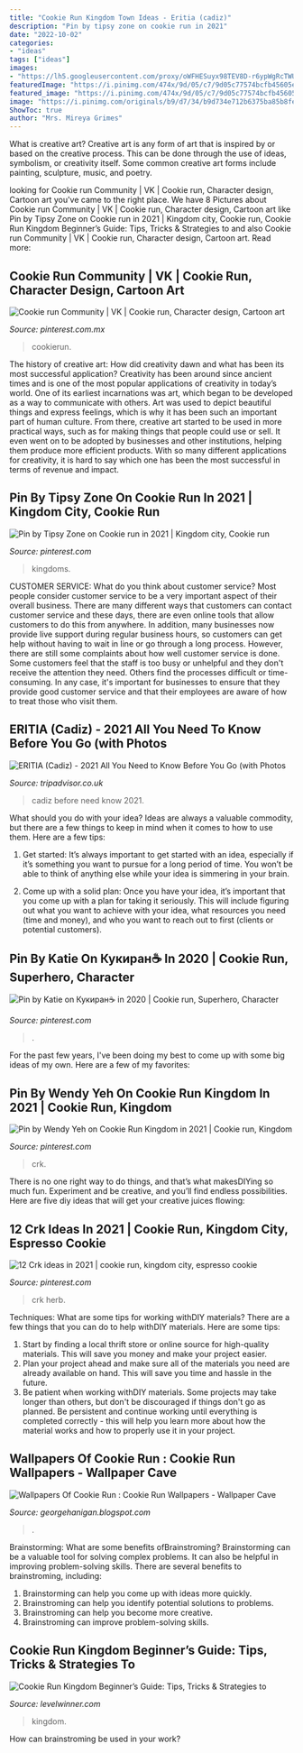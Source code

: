 ```yaml
---
title: "Cookie Run Kingdom Town Ideas - Eritia (cadiz)"
description: "Pin by tipsy zone on cookie run in 2021"
date: "2022-10-02"
categories:
- "ideas"
tags: ["ideas"]
images:
- "https://lh5.googleusercontent.com/proxy/oWFHESuyx98TEV8D-r6ypWgRcTWUHfH9gq4Rbvv-Oio16L-th4qhjfTrzynPdC1wJZHwB__qZP94iioEF1I_7jMCgs7gI_uGp6I7zmzDDO03ry4=w1200-h630-p-k-no-nu"
featuredImage: "https://i.pinimg.com/474x/9d/05/c7/9d05c77574bcfb45605e6a0a1e2fb28f.jpg"
featured_image: "https://i.pinimg.com/474x/9d/05/c7/9d05c77574bcfb45605e6a0a1e2fb28f.jpg"
image: "https://i.pinimg.com/originals/b9/d7/34/b9d734e712b6375ba85b8fe3e19ddd8b.jpg"
ShowToc: true
author: "Mrs. Mireya Grimes"
---
```



What is creative art?
Creative art is any form of art that is inspired by or based on the creative process. This can be done through the use of ideas, symbolism, or creativity itself. Some common creative art forms include painting, sculpture, music, and poetry.

	

		
looking for Cookie run Community | VK | Cookie run, Character design, Cartoon art you've came to the right place. We have 8 Pictures about Cookie run Community | VK | Cookie run, Character design, Cartoon art like Pin by Tipsy Zone on Cookie run in 2021 | Kingdom city, Cookie run, Cookie Run Kingdom Beginner’s Guide: Tips, Tricks &amp; Strategies to and also Cookie run Community | VK | Cookie run, Character design, Cartoon art. Read more:
		
    
## Cookie Run Community | VK | Cookie Run, Character Design, Cartoon Art

<img loading=lazy src="https://i.pinimg.com/originals/b9/d7/34/b9d734e712b6375ba85b8fe3e19ddd8b.jpg" onerror="this.onerror=null;this.src='https://tse2.mm.bing.net/th?id=OIP.fKME_TnbUn86xmOdul3FVwHaHa&amp;pid=15.1';" alt="Cookie run Community | VK | Cookie run, Character design, Cartoon art">

_Source: pinterest.com.mx_

>cookierun. 

	

The history of creative art: How did creativity dawn and what has been its most successful application?
Creativity has been around since ancient times and is one of the most popular applications of creativity in today’s world. One of its earliest incarnations was art, which began to be developed as a way to communicate with others. Art was used to depict beautiful things and express feelings, which is why it has been such an important part of human culture. From there, creative art started to be used in more practical ways, such as for making things that people could use or sell. It even went on to be adopted by businesses and other institutions, helping them produce more efficient products. With so many different applications for creativity, it is hard to say which one has been the most successful in terms of revenue and impact.

    
## Pin By Tipsy Zone On Cookie Run In 2021 | Kingdom City, Cookie Run

<img loading=lazy src="https://i.pinimg.com/736x/3f/fc/e3/3ffce3b5d7726773b1009399a402acac.jpg" onerror="this.onerror=null;this.src='https://tse1.mm.bing.net/th?id=OIP.LJLZb4rwcOewr4DuvlnvywHaD5&amp;pid=15.1';" alt="Pin by Tipsy Zone on Cookie run in 2021 | Kingdom city, Cookie run">

_Source: pinterest.com_

>kingdoms. 

	

CUSTOMER SERVICE: What do you think about customer service?
Most people consider customer service to be a very important aspect of their overall business. There are many different ways that customers can contact customer service and these days, there are even online tools that allow customers to do this from anywhere. In addition, many businesses now provide live support during regular business hours, so customers can get help without having to wait in line or go through a long process.
However, there are still some complaints about how well customer service is done. Some customers feel that the staff is too busy or unhelpful and they don't receive the attention they need. Others find the processes difficult or time-consuming. In any case, it's important for businesses to ensure that they provide good customer service and that their employees are aware of how to treat those who visit them.

    
## ERITIA (Cadiz) - 2021 All You Need To Know Before You Go (with Photos

<img loading=lazy src="https://media-cdn.tripadvisor.com/media/photo-s/12/65/6d/a5/obra-de-pintura.jpg" onerror="this.onerror=null;this.src='https://tse4.mm.bing.net/th?id=OIP.qJfXrHRDiD5ctGSxANrCFAAAAA&amp;pid=15.1';" alt="ERITIA (Cadiz) - 2021 All You Need to Know Before You Go (with Photos">

_Source: tripadvisor.co.uk_

>cadiz before need know 2021. 

	

What should you do with your idea?
Ideas are always a valuable commodity, but there are a few things to keep in mind when it comes to how to use them. Here are a few tips: 
1. Get started: It’s always important to get started with an idea, especially if it’s something you want to pursue for a long period of time. You won’t be able to think of anything else while your idea is simmering in your brain.

2. Come up with a solid plan: Once you have your idea, it’s important that you come up with a plan for taking it seriously. This will include figuring out what you want to achieve with your idea, what resources you need (time and money), and who you want to reach out to first (clients or potential customers). 


    
## Pin By Katie On Кукиран☕ In 2020 | Cookie Run, Superhero, Character

<img loading=lazy src="https://i.pinimg.com/originals/22/b1/e2/22b1e237e1895866a5f122837647c48b.jpg" onerror="this.onerror=null;this.src='https://tse4.mm.bing.net/th?id=OIP.bKnUIY5kMWEGoEaq8_v3KAHaLm&amp;pid=15.1';" alt="Pin by Katie on Кукиран☕ in 2020 | Cookie run, Superhero, Character">

_Source: pinterest.com_

>. 

	

For the past few years, I've been doing my best to come up with some big ideas of my own. Here are a few of my favorites: 

    
## Pin By Wendy Yeh On Cookie Run Kingdom In 2021 | Cookie Run, Kingdom

<img loading=lazy src="https://i.pinimg.com/736x/9c/b6/36/9cb636e698ad7cafbfb79bacad1861ea.jpg" onerror="this.onerror=null;this.src='https://tse2.mm.bing.net/th?id=OIP.dYCs6W59-b_xT1sqXghDpgHaFi&amp;pid=15.1';" alt="Pin by Wendy Yeh on Cookie Run Kingdom in 2021 | Cookie run, Kingdom">

_Source: pinterest.com_

>crk. 

	

There is no one right way to do things, and that’s what makesDIYing so much fun. Experiment and be creative, and you’ll find endless possibilities. Here are five diy ideas that will get your creative juices flowing:

    
## 12 Crk Ideas In 2021 | Cookie Run, Kingdom City, Espresso Cookie

<img loading=lazy src="https://i.pinimg.com/474x/9d/05/c7/9d05c77574bcfb45605e6a0a1e2fb28f.jpg" onerror="this.onerror=null;this.src='https://tse1.mm.bing.net/th?id=OIP.lcCEpriQU0QJvA_uQrZ_yAAAAA&amp;pid=15.1';" alt="12 Crk ideas in 2021 | cookie run, kingdom city, espresso cookie">

_Source: pinterest.com_

>crk herb. 

	

Techniques: What are some tips for working withDIY materials?
There are a few things that you can do to help withDIY materials. Here are some tips: 
1. Start by finding a local thrift store or online source for high-quality materials. This will save you money and make your project easier. 
2. Plan your project ahead and make sure all of the materials you need are already available on hand. This will save you time and hassle in the future. 
3. Be patient when working withDIY materials. Some projects may take longer than others, but don't be discouraged if things don't go as planned. Be persistent and continue working until everything is completed correctly - this will help you learn more about how the material works and how to properly use it in your project.

    
## Wallpapers Of Cookie Run : Cookie Run Wallpapers - Wallpaper Cave

<img loading=lazy src="https://lh5.googleusercontent.com/proxy/oWFHESuyx98TEV8D-r6ypWgRcTWUHfH9gq4Rbvv-Oio16L-th4qhjfTrzynPdC1wJZHwB__qZP94iioEF1I_7jMCgs7gI_uGp6I7zmzDDO03ry4=w1200-h630-p-k-no-nu" onerror="this.onerror=null;this.src='https://tse3.mm.bing.net/th?id=OIP.bo2u9_WF9FiOzfZvODs_EQHaDC&amp;pid=15.1';" alt="Wallpapers Of Cookie Run : Cookie Run Wallpapers - Wallpaper Cave">

_Source: georgehanigan.blogspot.com_

>. 

	

Brainstorming: What are some benefits ofBrainstroming?
Brainstorming can be a valuable tool for solving complex problems. It can also be helpful in improving problem-solving skills. There are several benefits to brainstroming, including: 
1) Brainstorming can help you come up with ideas more quickly. 
2) Brainstroming can help you identify potential solutions to problems. 
3) Brainstroming can help you become more creative. 
4) Brainstroming can improve problem-solving skills.

    
## Cookie Run Kingdom Beginner’s Guide: Tips, Tricks &amp; Strategies To

<img loading=lazy src="https://www.levelwinner.com/wp-content/uploads/2021/01/cookie-run-kingdom-industrial-zone-800x450-1-768x432.jpg" onerror="this.onerror=null;this.src='https://tse2.mm.bing.net/th?id=OIP.5W61DjWlOxWjuf4hMNqBewHaEK&amp;pid=15.1';" alt="Cookie Run Kingdom Beginner’s Guide: Tips, Tricks &amp; Strategies to">

_Source: levelwinner.com_

>kingdom. 

	

How can brainstroming be used in your work?
 

